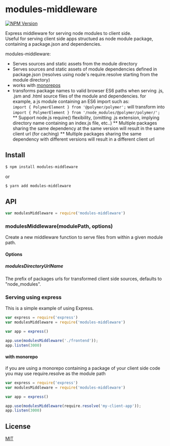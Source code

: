# modules-middleware
[![NPM Version][npm-image]][npm-url]

Express middleware for serving node modules to client side.  
Useful for serving client side apps structued as node module package, containing a package.json and dependencies.

modules-middleware:
* Serves sources and static assets from the module directory
* Serves sources and static assets of module dependencies defined in package.json (resolves using node's require.resolve starting from the module directory)
* works with [monorepos](https://github.com/babel/babel/blob/master/doc/design/monorepo.md)
* transforms package names to valid browser ES6 paths when serving .js, .jsm and .html source files of the module and dependencies.
for example, a js module containing an ES6 import such as:  
`import { PolymerElement } from '@polymer/polymer';`  will transform into
`import { PolymerElement } from '/node_modules/@polymer/polymer/';`
** Support node.js require() flexibility, (omitting .js extension, implying directory name containing an index.js file, etc..)
** Multiple packages sharing the same dependency at the same version will result in the same client url (for caching)
** Multiple packages sharing the same dependency with different versions will result in a different client url



## Install

```sh
$ npm install modules-middleware
```
or
```sh
$ yarn add modules-middleware
```

## API

<!-- eslint-disable no-unused-vars -->

```js
var modulesMiddleware = require('modules-middleware')
```

### modulesMiddleware(modulePath, options)

Create a new middleware function to serve files from within a given module path. 

#### Options
##### modulesDirectoryUrlName

The prefix of packages urls for transformed client side sources, defaults to "node_modules".


### Serving using express

This is a simple example of using Express.

```js
var express = require('express')
var modulesMiddleware = require('modules-middleware')

var app = express()

app.use(modulesMiddleware('./frontend'));
app.listen(3000)
```

#### with monorepo
if you are using a monorepo containing a package of your client side code you may use require.resolve as the module path

```js
var express = require('express')
var modulesMiddleware = require('modules-middleware')

var app = express()

app.use(modulesMiddleware(require.resolve('my-client-app'));
app.listen(3000)
```

## License

[MIT](LICENSE)

[npm-image]: https://img.shields.io/npm/v/modules-middleware.svg
[npm-url]: https://npmjs.org/package/modules-middleware
